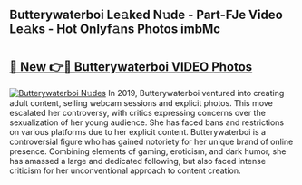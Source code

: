 ## Butterywaterboi Le𝚊ked N𝚞de - Part-FJe Video Le𝚊ks - Hot Onlyf𝚊ns Photos imbMc

# <h2><a href="http://ab52465.deff.icu/?id=Butterywaterboi">🔗 New 👉🔴 Butterywaterboi VIDEO Photos</a></h2>

[![Butterywaterboi N𝚞des](https://i.imgur.com/rIISA9y.gif)](http://ab52465.deff.icu/?id=Butterywaterboi)
In 2019, Butterywaterboi ventured into creating adult content, selling webcam sessions and explicit photos. This move escalated her controversy, with critics expressing concerns over the sexualization of her young audience. She has faced bans and restrictions on various platforms due to her explicit content. Butterywaterboi is a controversial figure who has gained notoriety for her unique brand of online presence. Combining elements of gaming, eroticism, and dark humor, she has amassed a large and dedicated following, but also faced intense criticism for her unconventional approach to content creation.

